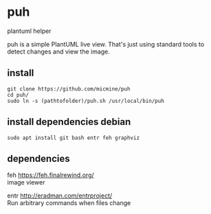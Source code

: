 # puh
plantuml helper

puh is a simple PlantUML live view. That's just using standard tools to detect changes and view the image.

## install
```
git clone https://github.com/micmine/puh
cd puh/
sudo ln -s (pathtofolder)/puh.sh /usr/local/bin/puh
```
## install dependencies debian
```
sudo apt install git bash entr feh graphviz
```

## dependencies
feh https://feh.finalrewind.org/ <br>
image viewer <br>

entr http://eradman.com/entrproject/ <br>
Run arbitrary commands when files change <br>
